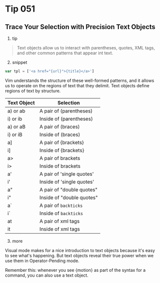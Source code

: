 # Tip 051

## Trace Your Selection with Precision Text Objects

1. tip

> Text objects allow us to interact with parentheses, quotes, XML tags, and other common patterns that appear int text.

2. snippet

```javascript
var tpl = ['<a href="{url}">{title}</a>']
```

Vim understands the structure of these well-formed patterns, and it allows us to operate on the regions of text that they delimit. Text objects define regions of text by structure.

| Text Object | Selection                 |
| ----------- | ------------------------- |
| a) or ab    | A pair of (parentheses)   |
| i) or ib    | Inside of (parentheses)   |
| a} or aB    | A pair of (braces)        |
| i} or iB    | Inside of (braces)        |
| a]          | A pair of {brackets}      |
| i]          | Inside of {brackets}      |
| a>          | A pair of brackets        |
| i>          | Inside of brackets        |
| a'          | A pair of 'single quotes' |
| i'          | Inside of 'single quotes' |
| a"          | A pair of "double quotes" |
| i"          | Inside of "double quotes" |
| a\`         | A pair of `backticks`     |
| i\`         | Inside of `backticks`     |
| at          | A pair of xml tags |
| it          | Inside of xml tags |

3. more

Visual mode makes for a nice introduction to text objects because it's easy to see what's happening. But text objects reveal their true power when we use them in Operator-Pending mode.

Remember this: whenever you see {motion} as part of the syntax for a command, you can also use a text object.
